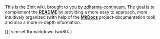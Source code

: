 This is the Zinit wiki, brought to you by [zdharma-continuum](https://github.com/zdharma-continuum). The goal is to complement the
[**README**](https://github.com/zdharma-continuum/zinit/blob/master/README.md) by providing
a more easy to approach, more intuitively organized (with help of the
[**MkDocs**](https://www.mkdocs.org/) project-documentation tool) and also a more
in-depth information.

[]( vim:set ft=markdown tw=80: )
